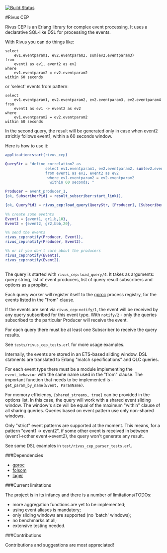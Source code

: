 [![Build Status](https://travis-ci.org/vascokk/rivus_cep.png)](https://travis-ci.org/vascokk/rivus_cep)

#Rivus CEP

Rivus CEP is an Erlang library for complex event processing. It uses a declarative SQL-like DSL for processing the events.

With Rivus you can do things like:

```
select 
    ev1.eventparam1, ev2.eventparam2, sum(ev2.eventparam3) 
from 
    event1 as ev1, event2 as ev2
where 
    ev1.eventparam2 = ev2.eventparam2
within 60 seconds
```

or 'select' events from pattern:

``` 
select 
    ev1.eventparam1, ev2.eventparam2, ev2.eventparam3, ev2.eventparam4
from 
    event1 as ev1 -> event2 as ev2
where
    ev1.eventparam2 = ev2.eventparam2
within 60 seconds
```

In the second query, the result will be generated only in case when event2 stricltly follows event1, within a 60 seconds window.

Here is how to use it:

``` erlang
application:start(rivus_cep)

QueryStr = "define correlation2 as
                  select ev1.eventparam1, ev2.eventparam2, sum(ev2.eventparam3) 
                  from event1 as ev1, event2 as ev2
                   where ev1.eventparam2 = ev2.eventparam2
                    within 60 seconds; "

Producer = event_producer_1,
{ok, SubscriberPid} = result_subscriber:start_link(), 

{ok, QueryPid} = rivus_cep:load_query(QueryStr, [Producer], [SubscriberPid], [{shared_streams, true}]),
    
%% create some evetnts
Event1 = {event1, gr1,b,10}, 
Event2 = {event2, gr2,bbb,20},

%% send the events
rivus_cep:notify(Producer, Event1),
rivus_cep:notify(Producer, Event2).

%% or if you don't care about the producers
rivus_cep:notify(Event1),
rivus_cep:notify(Event2).
	
```

The query is started with `rivus_cep:load_query/4`. It takes as arguments: query string, list of event producers, list of query result subscribers and options as a proplist.

Each query worker will register itself to the  [gproc](https://github.com/uwiger/gproc) process registry, for the events listed in the "from" clause.

If the events are sent via `rivus_cep:notify/1`, the event will be received by any query subscribed for this event type. With `notify/2` - only the queries subscribed to the particular Producer will receive the event.

For each query there must be at least one Subscriber to receive the query results.

See `tests/rivus_cep_tests.erl` for more usage examples. 

Internally, the events are stored in an ETS-based sliding window. DSL statments are translated to Erlang "match specifications" and QLC queries.

For each event type there must be a module implementing the `event_behavior` with the same name used in the "from" clause. The important function that needs to be implemented is - `get_param_by_name(Event, ParamName)`. 

For memory efficiency, `{shared_streams, true}` can be provided in the options list. In this case, the query will work with a shared event sliding window. The window's size will be equal of the maximum "within" clause of all sharing queries.
Queries based on event pattern use only non-shared windows.

Only "strict" event patterns are supported at the moment. This means, for a pattern "event1 -> event2", if some other event is received in between (event1->other event->event2), the query won't generate any result.

See some DSL examples in `test/rivus_cep_parser_tests.erl`.

###Dependencies

- [gproc](https://github.com/uwiger/gproc)
- [folsom](https://github.com/boundary/folsom)
- [lager](https://github.com/basho/lager)

###Current limitations

The project is in its infancy and there is a number of limitations/TODOs:

- more aggregation functions are yet to be implemented;
- using event aliases is mandatory;
- only sliding windows are supported (no 'batch' windows);
- no benchmarks at all;
- extensive testing needed.

###Contributions

Contributions and suggestions are most appreciated!
